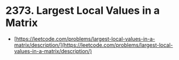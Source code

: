 # 2373. Largest Local Values in a Matrix

- [https://leetcode.com/problems/largest-local-values-in-a-matrix/description/](https://leetcode.com/problems/largest-local-values-in-a-matrix/description/)
